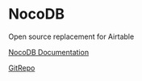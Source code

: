 # NocoDB
Open source replacement for Airtable

[NocoDB Documentation](https://docs.nocodb.com/)

[GitRepo](https://github.com/nocodb/nocodb)
